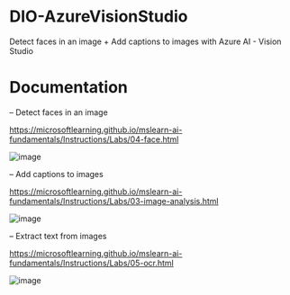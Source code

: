 # DIO-AzureVisionStudio
Detect faces in an image + Add captions to images with Azure AI - Vision Studio

# Documentation

– Detect faces in an image

https://microsoftlearning.github.io/mslearn-ai-fundamentals/Instructions/Labs/04-face.html

![image](https://github.com/Alexandre-Kono/DIO-AzureVisionStudio/assets/142547742/d9b05d65-8aa5-49d5-914e-334d046f94f9)

– Add captions to images

https://microsoftlearning.github.io/mslearn-ai-fundamentals/Instructions/Labs/03-image-analysis.html

![image](https://github.com/Alexandre-Kono/DIO-AzureVisionStudio/assets/142547742/02765e10-7d20-4a9e-bbf0-651a8defe5ca)

– Extract text from images

https://microsoftlearning.github.io/mslearn-ai-fundamentals/Instructions/Labs/05-ocr.html

![image](https://github.com/Alexandre-Kono/DIO-AzureVisionStudio/assets/142547742/4ed25f22-4506-40df-bf3f-37ff4d2f0603)

